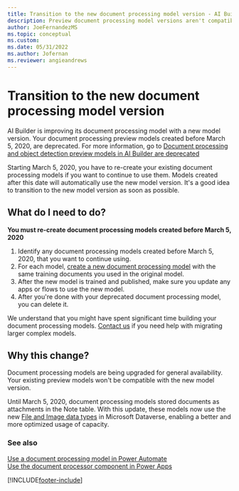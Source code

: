 ```yaml
---
title: Transition to the new document processing model version - AI Builder | Microsoft Docs
description: Preview document processing model versions aren't compatible with updated model versions, so you have to re-create existing models. 
author: JoeFernandezMS
ms.topic: conceptual
ms.custom: 
ms.date: 05/31/2022
ms.author: Jofernan
ms.reviewer: angieandrews
---
```


# Transition to the new document processing model version

AI Builder is improving its document processing model with a new model version. Your document processing preview models created before March 5, 2020, are deprecated. For more information, go to [Document processing and object detection preview models in AI Builder are deprecated](/power-platform/important-changes-coming#form-processing-and-object-detection-preview-models-in-ai-builder-are-deprecated)

Starting March 5, 2020, you have to re-create your existing document processing models if you want to continue to use them. Models created after this date will automatically use the new model version. It's a good idea to transition to the new model version as soon as possible.

## What do I need to do?

**You must re-create document processing models created before March 5, 2020** 

1. Identify any document processing models created before March 5, 2020, that you want to continue using.
1. For each model, [create a new document processing model](create-form-processing-model.md) with the same training documents you used in the original model.
1. After the new model is trained and published, make sure you update any apps or flows to use the new model.
1. After you're done with your deprecated document processing model, you can delete it.

We understand that you might have spent significant time building your document processing models. [Contact us](mailto:aihelpen@microsoft.com) if you need help with migrating larger complex models.

## Why this change?

Document processing models are being upgraded for general availability. Your existing preview models won't be compatible with the new model version.

Until March 5, 2020, document processing models stored documents as attachments in the Note table. With this update, these models now use the new [File and Image data types](https://powerapps.microsoft.com/blog/introducing-improvements-to-data-storage-in-common-data-services/) in Microsoft Dataverse, enabling a better and more optimized usage of capacity.

### See also

[Use a document processing model in Power Automate](form-processing-model-in-flow.md)  
[Use the document processor component in Power Apps](form-processor-component-in-powerapps.md)


[!INCLUDE[footer-include](includes/footer-banner.md)]

